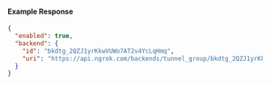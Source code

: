 <!-- Generated by nd gen api-examples. DO NOT EDIT. -->
#### Example Response
```json
{
  "enabled": true,
  "backend": {
    "id": "bkdtg_2QZJ1yrKkwVUWo7AT2v4YcLqHmq",
    "uri": "https://api.ngrok.com/backends/tunnel_group/bkdtg_2QZJ1yrKkwVUWo7AT2v4YcLqHmq"
  }
}